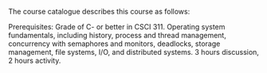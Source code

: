 The course catalogue describes this course as follows:

Prerequisites: Grade of C- or better in CSCI 311. 
Operating system fundamentals, including history, process and thread management, concurrency with semaphores and monitors, deadlocks, storage management, file systems, I/O, and distributed systems. 
3 hours discussion, 2 hours activity.
